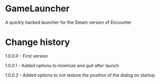 # GameLauncher
A quickly hacked launcher for the Steam version of Encounter

# Change history
1.0.0.0 - First version

1.0.0.1 - Added options to minimize and quit after launch

1.0.0.2 - Added options to not restore the position of the dialog on startup


